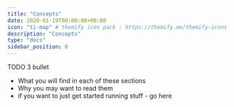 ```yaml
---
title: "Concepts"
date: 2020-01-19T00:00:00+00:00
icon: "ti-map" # themify icon pack : https://themify.me/themify-icons
description: "Concepts"
type: "docs"
sidebar_position: 0
---
```


TODO 3 bullet
- What you will find in each of these sections 
- Why you may want to read them
- if you want to just get started running stuff - go here 